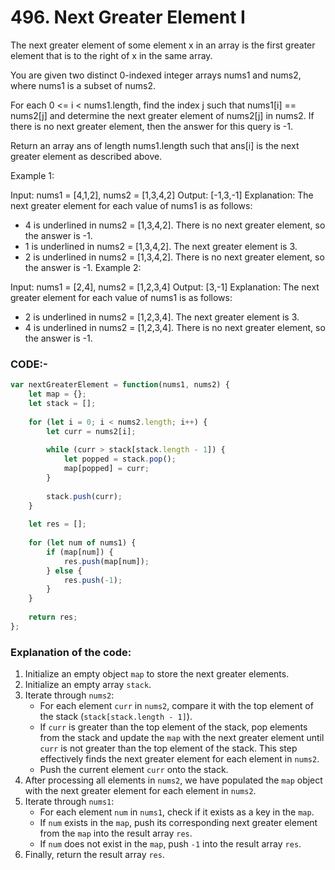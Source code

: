 # 496. Next Greater Element I
The next greater element of some element x in an array is the first greater element that is to the right of x in the same array.

You are given two distinct 0-indexed integer arrays nums1 and nums2, where nums1 is a subset of nums2.

For each 0 <= i < nums1.length, find the index j such that nums1[i] == nums2[j] and determine the next greater element of nums2[j] in nums2. If there is no next greater element, then the answer for this query is -1.

Return an array ans of length nums1.length such that ans[i] is the next greater element as described above.

 

Example 1:

Input: nums1 = [4,1,2], nums2 = [1,3,4,2]
Output: [-1,3,-1]
Explanation: The next greater element for each value of nums1 is as follows:
- 4 is underlined in nums2 = [1,3,4,2]. There is no next greater element, so the answer is -1.
- 1 is underlined in nums2 = [1,3,4,2]. The next greater element is 3.
- 2 is underlined in nums2 = [1,3,4,2]. There is no next greater element, so the answer is -1.
Example 2:

Input: nums1 = [2,4], nums2 = [1,2,3,4]
Output: [3,-1]
Explanation: The next greater element for each value of nums1 is as follows:
- 2 is underlined in nums2 = [1,2,3,4]. The next greater element is 3.
- 4 is underlined in nums2 = [1,2,3,4]. There is no next greater element, so the answer is -1.
 
### CODE:-



```javascript
var nextGreaterElement = function(nums1, nums2) {
    let map = {};
    let stack = [];
    
    for (let i = 0; i < nums2.length; i++) {
        let curr = nums2[i];
        
        while (curr > stack[stack.length - 1]) {
            let popped = stack.pop();
            map[popped] = curr;
        }
        
        stack.push(curr);
    }
    
    let res = [];
    
    for (let num of nums1) {
        if (map[num]) {
            res.push(map[num]);
        } else {
            res.push(-1);
        }
    }
    
    return res;
};
```

### Explanation of the code:

1. Initialize an empty object `map` to store the next greater elements.
2. Initialize an empty array `stack`.
3. Iterate through `nums2`:
   - For each element `curr` in `nums2`, compare it with the top element of the stack (`stack[stack.length - 1]`).
   - If `curr` is greater than the top element of the stack, pop elements from the stack and update the `map` with the next greater element until `curr` is not greater than the top element of the stack. This step effectively finds the next greater element for each element in `nums2`.
   - Push the current element `curr` onto the stack.
4. After processing all elements in `nums2`, we have populated the `map` object with the next greater element for each element in `nums2`.
5. Iterate through `nums1`:
   - For each element `num` in `nums1`, check if it exists as a key in the `map`.
   - If `num` exists in the `map`, push its corresponding next greater element from the `map` into the result array `res`.
   - If `num` does not exist in the `map`, push `-1` into the result array `res`.
6. Finally, return the result array `res`.
